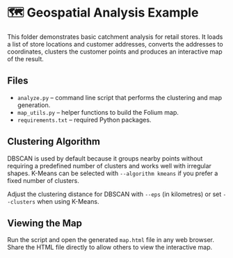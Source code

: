 # 🗺️ Geospatial Analysis Example

This folder demonstrates basic catchment analysis for retail stores. It loads a
list of store locations and customer addresses, converts the addresses to
coordinates, clusters the customer points and produces an interactive map of the
result.

## Files
- `analyze.py` – command line script that performs the clustering and map
  generation.
- `map_utils.py` – helper functions to build the Folium map.
- `requirements.txt` – required Python packages.

## Clustering Algorithm
DBSCAN is used by default because it groups nearby points without requiring a
predefined number of clusters and works well with irregular shapes. K-Means can
be selected with `--algorithm kmeans` if you prefer a fixed number of clusters.

Adjust the clustering distance for DBSCAN with `--eps` (in kilometres) or set
`--clusters` when using K-Means.

## Viewing the Map
Run the script and open the generated `map.html` file in any web browser. Share
the HTML file directly to allow others to view the interactive map.
